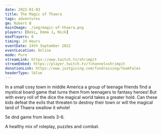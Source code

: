 ```yaml
---
date: 2022-01-03
title: The Magic of Thaera
tags: adventures
gm: Robert B
mainImage: ./img/magic-of-thaera.png
players: [Beki, Emma J, Nick]
maxPlayers: 6
timing: 24 Hours
eventDate: 24th September 2022
eventLocation: Online
mode: Pure
streamLink: https://www.twitch.tv/shrimpit
streamEmbed: https://player.twitch.tv/?channel=shrimpit
donationLink: https://www.justgiving.com/fundraising/TeamTales
headerType: lblue
---
```


In a small cosy town in middle America a group of teenage friends find a mystical board game that turns them from teenagers to fantasy heroes! But with every roll of the dice the magical world takes a greater hold. Can these kids defeat the evils that threaten to destroy their town or will the magical land of Thaera swallow it whole!

5e dnd game from levels 3-6.

A healthy mix of roleplay, puzzles and combat.
